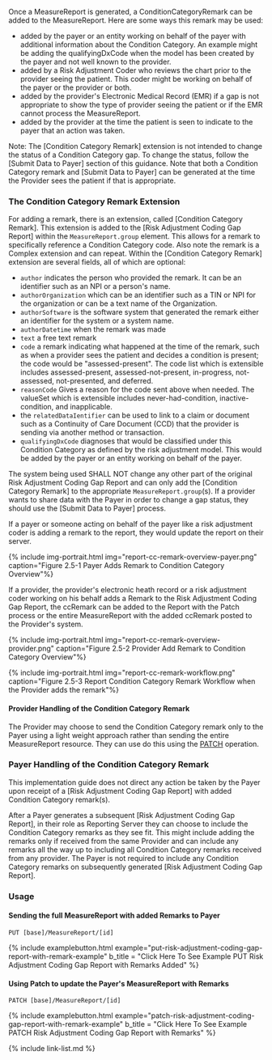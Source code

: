Once a MeasureReport is generated, a ConditionCategoryRemark can be added to the MeasureReport.  Here are some ways this remark may be used:
 - added by the payer or an entity working on behalf of the payer with additional information about the Condition Category.  An example might be adding the qualifyingDxCode when the model has been created by the payer and not well known to the provider.
 - added by a Risk Adjustment Coder who reviews the chart prior to the provider seeing the patient.  This coder might be working on behalf of the payer or the provider or both.
 - added by the provider's Electronic Medical Record (EMR) if a gap is not appropriate to show the type of provider seeing the patient or if the EMR cannot process the MeasureReport.
 - added by the provider at the time the patient is seen to indicate to the payer that an action was taken.

Note: The [Condition Category Remark] extension is not intended to change the status of a Condition Category gap. To change the status, follow the [Submit Data to Payer] section of this guidance.  Note that both a Condition Category remark and [Submit Data to Payer] can be generated at the time the Provider sees the patient if that is appropriate.

### The Condition Category Remark Extension
For adding a remark, there is an extension, called [Condition Category Remark]. This extension is added to the [Risk Adjustment Coding Gap Report] within the `MeasureReport.group` element. This allows for a remark to specifically reference a Condition Category code. Also note the remark is a Complex extension and can repeat. Within the [Condition Category Remark] extension are several fields, all of which are optional:
- `author` indicates the person who provided the remark. It can be an identifier such as an NPI or a person's name.
- `authorOrganization` which can be an identifier such as a TIN or NPI for the organization or can be a text name of the Organization.
- `authorSoftware` is the software system that generated the remark either an identifier for the system or a system name.
- `authorDatetime` when the remark was made
- `text` a free text remark
- `code` a remark indicating what happened at the time of the remark, such as when a provider sees the patient and decides a condition is present; the code would be "assessed-present".  The code list which is extensible includes assessed-present, assessed-not-present, in-progress, not-assessed, not-presented, and deferred.
- `reasonCode` Gives a reason for the code sent above when needed.  The valueSet which is extensible includes never-had-condition, inactive-condition, and inapplicable.
- the `relatedDataIentifier` can be used to link to a claim or document such as a Continuity of Care Document (CCD) that the provider is sending via another method or transaction.
- `qualifyingDxCode` diagnoses that would be classified under this Condition Category as defined by the risk adjustment model. This would be added by the payer or an entity working on behalf of the payer.

The system being used SHALL NOT change any other part of the original Risk Adjustment Coding Gap Report and can only add the [Condition Category Remark] to the appropriate `MeasureReport.group`(s).  If a provider wants to share data with the Payer in order to change a gap status, they should use the [Submit Data to Payer] process.  

If a payer or someone acting on behalf of the payer like a risk adjustment coder is adding a remark to the report, they would update the report on their server.

{% include img-portrait.html img="report-cc-remark-overview-payer.png" caption="Figure 2.5-1 Payer Adds Remark to Condition Category Overview"%}

If a provider, the provider's electronic heath record or a risk adjustment coder working on his behalf  adds a Remark to the Risk Adjustment Coding Gap Report, the ccRemark can be added to the Report with the Patch process or the entire MeasureReport with the added ccRemark posted to the Provider's system.

{% include img-portrait.html img="report-cc-remark-overview-provider.png" caption="Figure 2.5-2 Provider Add Remark to Condition Category Overview"%}

{% include img-portrait.html img="report-cc-remark-workflow.png" caption="Figure 2.5-3 Report Condition Category Remark Workflow when the Provider adds the remark"%}

#### Provider Handling of the Condition Category Remark

The Provider may choose to send the Condition Category remark only to the Payer using a light weight approach rather than sending the entire MeasureReport resource.   They can use do this using the [PATCH](https://www.hl7.org/fhir/http.html#patch) operation.

### Payer Handling of the Condition Category Remark
This implementation guide does not direct any action be taken by the Payer upon receipt of a [Risk Adjustment Coding Gap Report] with added Condition Category remark(s).

After a Payer generates a subsequent [Risk Adjustment Coding Gap Report], in their role as Reporting Server they can choose to include the Condition Category remarks as they see fit. This might include adding the remarks only if received from the same Provider and can include any remarks all the way up to including all Condition Category remarks received from any provider. The Payer is not required to include any Condition Category remarks on subsequently generated [Risk Adjustment Coding Gap Report].

### Usage

#### Sending the full MeasureReport with added Remarks to Payer
`PUT [base]/MeasureReport/[id]`

{% include examplebutton.html example="put-risk-adjustment-coding-gap-report-with-remark-example" b_title = "Click Here To See Example PUT Risk Adjustment Coding Gap Report with Remarks Added" %}

#### Using Patch to update the Payer's MeasureReport with Remarks
`PATCH [base]/MeasureReport/[id]`

{% include examplebutton.html example="patch-risk-adjustment-coding-gap-report-with-remark-example" b_title = "Click Here To See Example PATCH Risk Adjustment Coding Gap Report with Remarks" %}


{% include link-list.md %}


